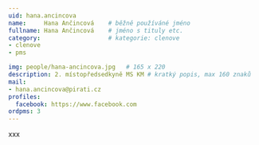 ```yaml
---
uid: hana.ancincova
name:     Hana Ančincová  	# běžně používáné jméno
fullname: Hana Ančincová 	# jméno s tituly etc.
category:                   # kategorie: clenove
- clenove
- pms

img: people/hana-ancincova.jpg   # 165 x 220
description: 2. místopředsedkyně MS KM # kratký popis, max 160 znaků
mail:
- hana.ancincova@pirati.cz
profiles:
  facebook: https://www.facebook.com
ordpms: 3
---
```


xxx

